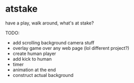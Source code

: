 atstake
=======

have a play, walk around, what's at stake?

TODO:

 * add scrolling background camera stuff
 * overlay game over any web page (lol different project?)
 * create human player
 * add kick to human
 * timer
 * animation at the end
 * construct actual background
